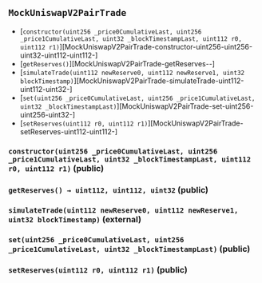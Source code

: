 ## <span id="MockUniswapV2PairTrade"></span> `MockUniswapV2PairTrade`



- [`constructor(uint256 _price0CumulativeLast, uint256 _price1CumulativeLast, uint32 _blockTimestampLast, uint112 r0, uint112 r1)`][MockUniswapV2PairTrade-constructor-uint256-uint256-uint32-uint112-uint112-]
- [`getReserves()`][MockUniswapV2PairTrade-getReserves--]
- [`simulateTrade(uint112 newReserve0, uint112 newReserve1, uint32 blockTimestamp)`][MockUniswapV2PairTrade-simulateTrade-uint112-uint112-uint32-]
- [`set(uint256 _price0CumulativeLast, uint256 _price1CumulativeLast, uint32 _blockTimestampLast)`][MockUniswapV2PairTrade-set-uint256-uint256-uint32-]
- [`setReserves(uint112 r0, uint112 r1)`][MockUniswapV2PairTrade-setReserves-uint112-uint112-]
### <span id="MockUniswapV2PairTrade-constructor-uint256-uint256-uint32-uint112-uint112-"></span> `constructor(uint256 _price0CumulativeLast, uint256 _price1CumulativeLast, uint32 _blockTimestampLast, uint112 r0, uint112 r1)` (public)



### <span id="MockUniswapV2PairTrade-getReserves--"></span> `getReserves() → uint112, uint112, uint32` (public)



### <span id="MockUniswapV2PairTrade-simulateTrade-uint112-uint112-uint32-"></span> `simulateTrade(uint112 newReserve0, uint112 newReserve1, uint32 blockTimestamp)` (external)



### <span id="MockUniswapV2PairTrade-set-uint256-uint256-uint32-"></span> `set(uint256 _price0CumulativeLast, uint256 _price1CumulativeLast, uint32 _blockTimestampLast)` (public)



### <span id="MockUniswapV2PairTrade-setReserves-uint112-uint112-"></span> `setReserves(uint112 r0, uint112 r1)` (public)



